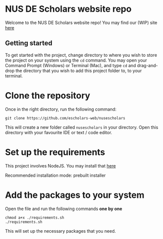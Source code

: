 # NUS DE Scholars website repo

Welcome to the NUS DE Scholars website repo! You may find our (WIP) site [here](https://nusescholars.vercel.app/)

## Getting started 

To get started with the project, change directory to where you wish to store the project on your 
system using the `cd` command. You may open your Command Prompt (Windows) or Terminal (Mac),
and type `cd` and drag-and-drop the directory that you wish to 
add this project folder to, to your terminal.

# Clone the repository

Once in the right directory, run the following command:

```
git clone https://github.com/escholars-web/nusescholars
```

This will create a new folder called `nusescholars` in your directory. Open this directory with your favourite 
IDE or text / code editor.

# Set up the requirements 

This project involves NodeJS. You may install that [here](https://nodejs.org/en/download/prebuilt-installer)

Recommended installation mode: prebuilt installer

# Add the packages to your system

Open the file and run the following commands **one by one**

```
chmod a+x ./requirements.sh
./requirements.sh
```

This will set up the necessary packages that you need.